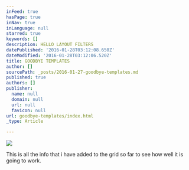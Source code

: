 ```yaml
---
inFeed: true
hasPage: true
inNav: true
inLanguage: null
starred: true
keywords: []
description: HELLO LAYOUT FILTERS
datePublished: '2016-01-28T03:12:08.650Z'
dateModified: '2016-01-28T03:12:06.520Z'
title: GOODBYE TEMPLATES
author: []
sourcePath: _posts/2016-01-27-goodbye-templates.md
published: true
authors: []
publisher:
  name: null
  domain: null
  url: null
  favicon: null
url: goodbye-templates/index.html
_type: Article

---
```

![](https://the-grid-user-content.s3-us-west-2.amazonaws.com/d6a32922-5334-4ded-bd9d-29eb36643d1b.JPG)

This is all the info that i have added to the grid so far to see how well it is going to work.